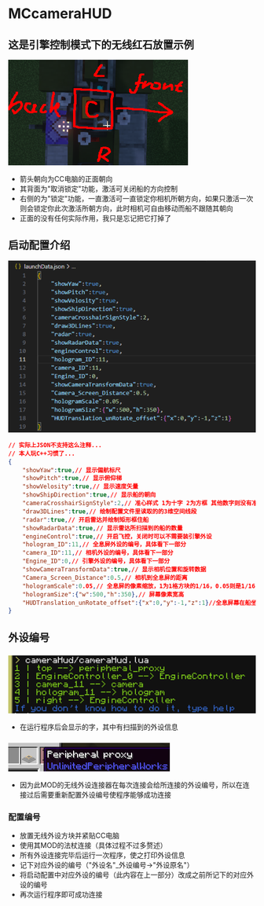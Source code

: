 # MCcameraHUD
## 这是引擎控制模式下的无线红石放置示例
![放置位置示例](https://raw.githubusercontent.com/wufafihfi/MCcameraHUD/refs/heads/main/image/ab2dc6a6-e064-4301-b1e9-7742f9a5e4b1.png "放置位置示例")
- 箭头朝向为CC电脑的正面朝向
- 其背面为"取消锁定"功能，激活可关闭船的方向控制
- 右侧的为"锁定"功能，一直激活可一直锁定你相机所朝方向，如果只激活一次则会锁定你此次激活所朝方向，此时相机可自由移动而船不跟随其朝向
- 正面的没有任何实际作用，我只是忘记把它打掉了
## 启动配置介绍
![启动配置示例](https://raw.githubusercontent.com/wufafihfi/MCcameraHUD/refs/heads/main/image/94feea1a-2e2d-4a0e-b410-0ea227a90d29.png "启动配置示例")
```json
// 实际上JSON不支持这么注释...
// 本人玩C++习惯了...
{
    "showYaw":true,// 显示偏航标尺
    "showPitch":true,// 显示俯仰梯
    "showVelosity":true,// 显示速度矢量
    "showShipDirection":true,// 显示船的朝向
    "cameraCrosshairSignStyle":2,// 准心样式 1为十字 2为方框 其他数字则没有准心
    "draw3DLines":true,// 绘制配置文件里读取的的3维空间线段
    "radar":true,// 开启雷达并绘制矩形框住船
    "showRadarData":true,// 显示雷达所扫描到的船的数量
    "engineControl":true,// 开启飞控，关闭时可以不需要装引擎外设
    "hologram_ID":11,// 全息屏外设的编号，具体看下一部分
    "camera_ID":11,// 相机外设的编号，具体看下一部分
    "Engine_ID":0,// 引擎外设的编号，具体看下一部分
    "showCameraTransformData":true,// 显示相机位置和旋转数据
    "Camera_Screen_Distance":0.5,// 相机到全息屏的距离
    "hologramScale":0.05,// 全息屏的像素缩放，1为1格方块的1/16，0.05则是1/16/20
    "hologramSize":{"w":500,"h":350},// 屏幕像素宽高
    "HUDTranslation_unRotate_offset":{"x":0,"y":-1,"z":1}//全息屏幕在船坐标系内相对于屏幕方块的位置偏移
}
```
## 外设编号
### 
![外设编号示例](https://raw.githubusercontent.com/wufafihfi/MCcameraHUD/refs/heads/main/image/015f393b-4a92-46ad-88f0-37e93d16e6cd.png "外设编号示例")
- 在运行程序后会显示的字，其中有扫描到的外设信息
### 
![无线外设方块](https://raw.githubusercontent.com/wufafihfi/MCcameraHUD/refs/heads/main/image/0ab6ed67-0d3a-4824-ab87-3db29d513718.png "无线外设方块")
- 因为此MOD的无线外设连接器在每次连接会给所连接的外设编号，所以在连接过后需要重新配置外设编号使程序能够成功连接
### 配置编号
- 放置无线外设方块并紧贴CC电脑
- 使用其MOD的法杖连接（具体过程不过多赘述）
- 所有外设连接完毕后运行一次程序，使之打印外设信息
- 记下对应外设的编号（"外设名"_外设编号->"外设原名"）
- 将启动配置中对应外设的编号（此内容在上一部分）改成之前所记下的对应外设的编号
- 再次运行程序即可成功连接
